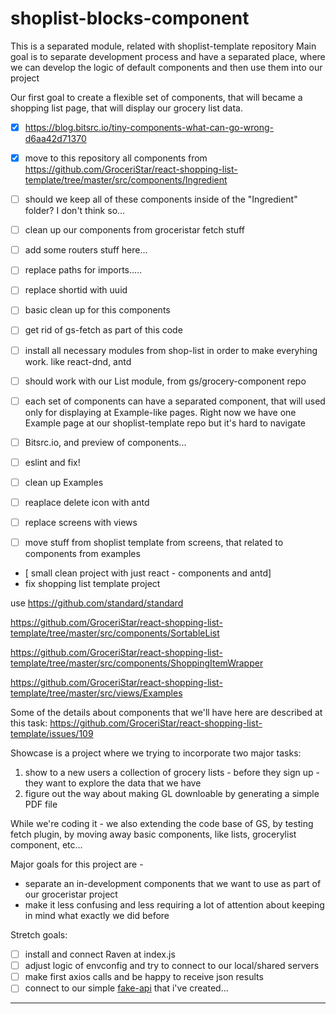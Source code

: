 # shoplist-blocks-component

This is a separated module, related with shoplist-template repository
Main goal is to separate development process and have a separated place, where we can develop the logic of default components and then use them into our project

Our first goal to create a flexible set of components, that will became a shopping list page, that will display our grocery list data.

- [x] https://blog.bitsrc.io/tiny-components-what-can-go-wrong-d6aa42d71370
- [x] move to this repository all components from https://github.com/GroceriStar/react-shopping-list-template/tree/master/src/components/Ingredient


- [ ] should we keep all of these components inside of the "Ingredient" folder? I don't think so...
- [ ] clean up our components from groceristar fetch stuff
- [ ] add some routers stuff here...
- [ ] replace paths for imports.....
- [ ] replace shortid with uuid
- [ ] basic clean up for this components
- [ ] get rid of gs-fetch as part of this code
- [ ] install all necessary modules from shop-list in order to make everyhing work. like react-dnd, antd

- [ ] should work with our List module, from gs/grocery-component repo
- [ ] each set of components can have a separated component, that will used only for displaying at Example-like pages.
Right now we have one Example page at our shoplist-template repo but it's hard to navigate
- [ ] Bitsrc.io, and preview of components...
- [ ] eslint and fix!
- [ ] clean up Examples
- [ ] reaplace delete icon with antd
 - [ ] replace screens with views
  - [ ] move stuff from shoplist template from screens, that related to components from examples
  - [ small clean project with just react - components and antd]
- fix shopping list template project

use https://github.com/standard/standard


https://github.com/GroceriStar/react-shopping-list-template/tree/master/src/components/SortableList

https://github.com/GroceriStar/react-shopping-list-template/tree/master/src/components/ShoppingItemWrapper

https://github.com/GroceriStar/react-shopping-list-template/tree/master/src/views/Examples


Some of the details about components that we'll have here are described at this task: https://github.com/GroceriStar/react-shopping-list-template/issues/109


Showcase is a project where we trying to incorporate two major tasks:
1. show to a new users a collection of grocery lists - before they sign up - they want to explore the data that we have
2. figure out the way about making GL downloable by generating a simple PDF file


<!--
[![Build Status](https://travis-ci.org/GroceriStar/showcase.svg?branch=master)](https://travis-ci.org/GroceriStar/showcase) -->


While we're coding it - we also extending the code base of GS, by testing fetch plugin, by moving away basic components, like lists, grocerylist component, etc...

Major goals for this project are -
* separate an in-development components that we want to use as part of our groceristar project
* make it less confusing and less requiring a lot of attention about keeping in mind what exactly we did before

Stretch goals:
- [ ] install and connect Raven at index.js
- [ ] adjust logic of envconfig and try to connect to our local/shared servers
- [ ] make first axios calls and be happy to receive json results
- [ ] connect to our simple [fake-api](https://github.com/GroceriStar/fake-api) that i've created...

---
